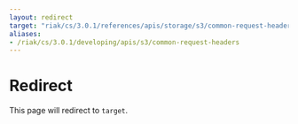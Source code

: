 ```yaml
---
layout: redirect
target: "riak/cs/3.0.1/references/apis/storage/s3/common-request-headers"
aliases:
- /riak/cs/3.0.1/developing/apis/s3/common-request-headers
---
```


# Redirect

This page will redirect to `target`.
